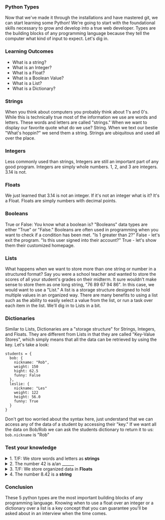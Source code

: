 ### Python Types

Now that we've made it through the installations and have mastered git, we can start learning some Python!  We're going to start with the foundational skills necessary to grow and develop into a true web developer. Types are the building blocks of any programming language because they tell the computer what kind of input to expect. Let's dig in.

### Learning Outcomes

* What is a string?
* What is an Integer?
* What is a Float?
* What is a Boolean Value?
* What is a List?
* What is a Dictionary?

### Strings

When you think about computers you probably think about 1's and 0's. While this is technically true most of the information we use are words and letters. These words and letters are called "strings."  When we want to display our favorite quote what do we use? String. When we text our bestie "What's hoppin?" we send them a string. Strings are ubiquitous and used all over the place.

### Integers

Less commonly used than strings, Integers are still an important part of any good program. Integers are simply whole numbers. 1, 2, and 3 are integers. 3.14 is not.

### Floats

We just learned that 3.14 is not an integer. If it's not an integer what is it? It's a Float. Floats are simply numbers with decimal points.

### Booleans

True or False: You know what a boolean is? "Booleans" data types are either "True" or "False." Booleans are often used in programming when you want to check if a condition has been met. "Is 1 greater than 2?" False - let's exit the program. "Is this user signed into their account?" True - let's show them their customized homepage.

### Lists

What happens when we want to store more than one string or number in a structured format? Say you were a school teacher and wanted to store the scores of all your student's grades on their midterm. It sure wouldn't make sense to store them as one long string, "76 89 67 94 86". In this case, we would want to use a "List." A list is a storage structure designed to hold multiple values in an organized way. There are many benefits to using a list such as the ability to easily select a value from the list, or run a task over each item in the list. We'll dig in to Lists in a bit.

### Dictionaries

Similar to Lists, Dictionaries are a "storage structure" for Strings, Integers, and Floats.  They are different from Lists in that they are called "Key-Value Stores", which simply means that all the data can be retrieved by using the key. Let's take a look:

```
students = {
  bob: {
    nickname: "Rob",
    weight: 150
    hight: 62.5
    funny: False
  },
  leslie: {
    nickname: "Les"
    weight: 122
    height: 56.0
    funny: True
  }
}
```

Don't get too worried about the syntax here, just understand that we can access any of the data of a student by accessing their "key." If we want all the data on Bob/Rob we can ask the students dictionary to return it to us: `bob.nickname` is "Rob"

### Test your knowledge

<details>
<summary>1. T/F: We store words and letters as <b>strings</b></summary>
<br>
True. Words are stored as <b>strings.</b>
</details>


<details>
<summary>2. The number 42 is a/an ______ </summary>
<br>
The number 42 is an <b>integer</b>
</details>


<details>
<summary>3. T/F: We store organized data in <b>Floats</b></summary>
<br>
False. We use <b>lists</b> and <b>dictionaries</b> to store organized data
</details>


<details>
<summary>4. The number 8.42 is a <b>string</b></summary>
<br>
False. The number 8.42 is a <b>float</b>
</details>

### Conclusion

These 5 python types are the most important building blocks of any programming language. Knowing when to use a float over an integer or a dictionary over a list is a key concept that you can guarantee you'll be asked about in an interview when the time comes.

